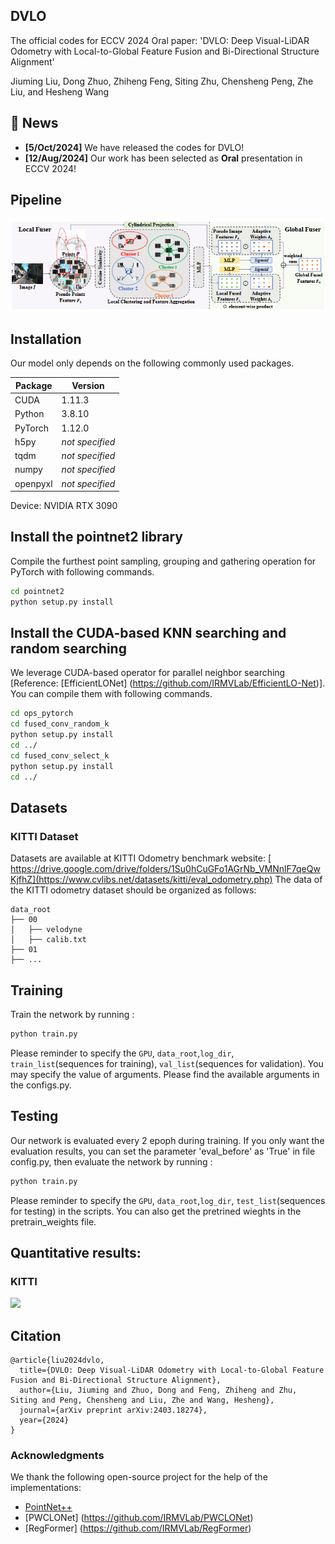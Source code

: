 ## DVLO
The official codes for ECCV 2024 Oral paper: 'DVLO: Deep Visual-LiDAR Odometry with Local-to-Global Feature Fusion and Bi-Directional Structure Alignment'

Jiuming Liu, Dong Zhuo, Zhiheng Feng, Siting Zhu, Chensheng Peng, Zhe Liu, and Hesheng Wang

## 📣 News
- **[5/Oct/2024]** We have released the codes for DVLO!
- **[12/Aug/2024]** Our work has been selected as **Oral** presentation in ECCV 2024!

## Pipeline
<img src="fuser.png">

## Installation
Our model only depends on the following commonly used packages.

| Package      | Version                          |
| ------------ | -------------------------------- |
| CUDA         |  1.11.3                          |
| Python       |  3.8.10                          |
| PyTorch      |  1.12.0                          |
| h5py         | *not specified*                  |
| tqdm         | *not specified*                  |
| numpy        | *not specified*                  |
| openpyxl     | *not specified*                  |

Device: NVIDIA RTX 3090

## Install the pointnet2 library
Compile the furthest point sampling, grouping and gathering operation for PyTorch with following commands. 
```bash
cd pointnet2
python setup.py install
```

## Install the CUDA-based KNN searching and random searching
We leverage CUDA-based operator for parallel neighbor searching [Reference: [EfficientLONet] (https://github.com/IRMVLab/EfficientLO-Net)]. You can compile them with following commands. 
```bash
cd ops_pytorch
cd fused_conv_random_k
python setup.py install
cd ../
cd fused_conv_select_k
python setup.py install
cd ../
```

## Datasets
### KITTI Dataset
Datasets are available at KITTI Odometry benchmark website: [ https://drive.google.com/drive/folders/1Su0hCuGFo1AGrNb_VMNnlF7qeQwKjfhZ](https://www.cvlibs.net/datasets/kitti/eval_odometry.php)
The data of the KITTI odometry dataset should be organized as follows: 

```
data_root
├── 00
│   ├── velodyne
│   ├── calib.txt
├── 01
├── ...
```

## Training
Train the network by running :
```bash
python train.py 
```
Please reminder to specify the `GPU`, `data_root`,`log_dir`, `train_list`(sequences for training), `val_list`(sequences for validation).
You may specify the value of arguments. Please find the available arguments in the configs.py. 

## Testing
Our network is evaluated every 2 epoph during training. If you only want the evaluation results, you can set the parameter 'eval_before' as 'True' in file config.py, then evaluate the network by running :
```bash
python train.py
```
Please reminder to specify the `GPU`, `data_root`,`log_dir`, `test_list`(sequences for testing) in the scripts.
You can also get the pretrined wieghts in the pretrain_weights file.

## Quantitative results:
### KITTI 
<img src="KITTI.png">


## Citation
```
@article{liu2024dvlo,
  title={DVLO: Deep Visual-LiDAR Odometry with Local-to-Global Feature Fusion and Bi-Directional Structure Alignment},
  author={Liu, Jiuming and Zhuo, Dong and Feng, Zhiheng and Zhu, Siting and Peng, Chensheng and Liu, Zhe and Wang, Hesheng},
  journal={arXiv preprint arXiv:2403.18274},
  year={2024}
}
```
### Acknowledgments
We thank the following open-source project for the help of the implementations:
- [PointNet++](https://github.com/charlesq34/pointnet2) 
- [PWCLONet] (https://github.com/IRMVLab/PWCLONet)
- [RegFormer] (https://github.com/IRMVLab/RegFormer)
